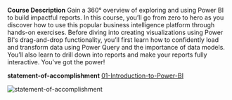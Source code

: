 **Course Description**
Gain a 360° overview of exploring and using Power BI to build impactful reports. In this course, you’ll go from zero to hero as you discover how to use this popular business intelligence platform through hands-on exercises. Before diving into creating visualizations using Power BI's drag-and-drop functionality, you’ll first learn how to confidently load and transform data using Power Query and the importance of data models. You’ll also learn to drill down into reports and make your reports fully interactive. You've got the power!

**statement-of-accomplishment**
[01-Introduction-to-Power-BI](![01-Introduction-to-Power-BI_page-0001](https://github.com/shrutipitale/Data-Analyst-in-Power-BI/assets/80112581/c852a224-30cc-47a5-98b1-37769958f354)
)

![statement-of-accomplishment](https://github.com/shrutipitale/Data-Analyst-in-Power-BI/assets/80112581/f889e2ab-565e-4c37-8f16-270d3925afd4)
